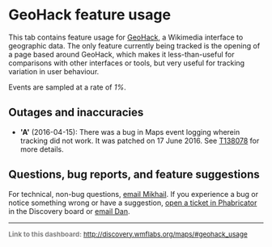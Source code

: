 GeoHack feature usage
=======

This tab contains feature usage for [GeoHack](https://www.mediawiki.org/wiki/Toolserver:GeoHack), a Wikimedia interface
to geographic data. The only feature currently being tracked is the opening of a page based around GeoHack, which makes
it less-than-useful for comparisons with other interfaces or tools, but very useful for tracking variation in user behaviour.

Events are sampled at a rate of *1%*.

Outages and inaccuracies
------

- **'A'** (2016-04-15): There was a bug in Maps event logging wherein tracking did not work. It was patched on 17 June 2016. See [T138078](https://phabricator.wikimedia.org/T138078) for more details.

Questions, bug reports, and feature suggestions
------
For technical, non-bug questions, [email Mikhail](mailto:mpopov@wikimedia.org?subject=Dashboard%20Question). If you experience a bug or notice something wrong or have a suggestion, [open a ticket in Phabricator](https://phabricator.wikimedia.org/maniphest/task/create/?projects=Discovery) in the Discovery board or [email Dan](mailto:dgarry@wikimedia.org?subject=Dashboard%20Question).

<hr style="border-color: gray;">
<p style="font-size: small; color: gray;">
  <strong>Link to this dashboard:</strong>
  <a href="http://discovery.wmflabs.org/maps/#geohack_usage">
    http://discovery.wmflabs.org/maps/#geohack_usage
  </a>
</p>
